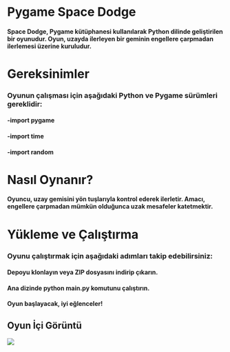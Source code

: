 # Pygame Space Dodge

#### Space Dodge, Pygame kütüphanesi kullanılarak Python dilinde geliştirilen bir oyunudur. Oyun, uzayda ilerleyen bir geminin engellere çarpmadan ilerlemesi üzerine kuruludur.

# Gereksinimler

### Oyunun çalışması için aşağıdaki Python ve Pygame sürümleri gereklidir:

#### -import pygame
#### -import time
#### -import random

# Nasıl Oynanır?

#### Oyuncu, uzay gemisini yön tuşlarıyla kontrol ederek ilerletir. Amacı, engellere çarpmadan mümkün olduğunca uzak mesafeler katetmektir.

# Yükleme ve Çalıştırma

### Oyunu çalıştırmak için aşağıdaki adımları takip edebilirsiniz:

#### Depoyu klonlayın veya ZIP dosyasını indirip çıkarın.
#### Ana dizinde python main.py komutunu çalıştırın.
#### Oyun başlayacak, iyi eğlenceler!

## Oyun İçi Görüntü

![](https://i.hizliresim.com/l10yot6.png)
